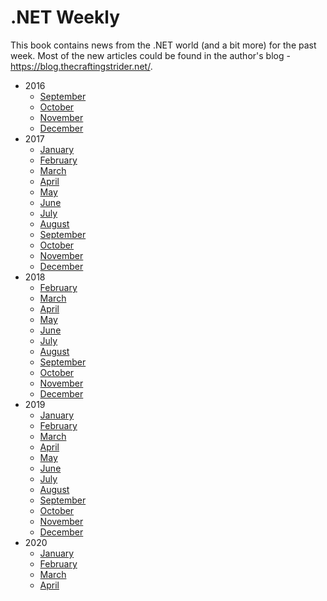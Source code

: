# .NET Weekly

This book contains news from the .NET world (and a bit more) for the past week. Most of the new articles could be found in the author's blog - https://blog.thecraftingstrider.net/.

- 2016
  - [September](2016.09/README.md)
  - [October](2016.10/README.md)
  - [November](2016.11/README.md)
  - [December](2016.12/README.md)
- 2017
  - [January](2017.01/README.md)
  - [February](2017.02/README.md)
  - [March](2017.03/README.md)
  - [April](2017.04/README.md)
  - [May](2017.05/README.md)
  - [June](2017.06/README.md)
  - [July](2017.07/README.md)
  - [August](2017.08/README.md)
  - [September](2017.09/README.md)
  - [October](2017.10/README.md)
  - [November](2017.11/README.md)
  - [December](2017.12/README.md)
- 2018
  - [February](2018.02/README.md)
  - [March](2018.03/README.md)
  - [April](2018.04/README.md)
  - [May](2018.05/README.md)
  - [June](2018.06/README.md)
  - [July](2018.07/README.md)
  - [August](2018.08/README.md)
  - [September](2018.09/README.md)
  - [October](2018.10/README.md)
  - [November](2018.11/README.md)
  - [December](2018.12/README.md)
- 2019
  - [January](2019.01/README.md)
  - [February](2019.02/README.md)
  - [March](2019.03/README.md)
  - [April](2019.04/README.md)
  - [May](2019.05/README.md)
  - [June](2019.06/README.md)
  - [July](2019.07/README.md)
  - [August](2019.08/README.md)
  - [September](2019.09/README.md)
  - [October](2019.10/README.md)
  - [November](2019.11/README.md)
  - [December](2019.12/README.md)
- 2020
  - [January](2020.01/README.md)
  - [February](2020.02/README.md)
  - [March](2020.03/README.md)
  - [April](2020.04/README.md)
